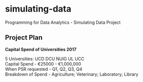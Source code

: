 # simulating-data
Programming for Data Analytics - Simulating Data Project

## Project Plan

**Capital Spend of Universities 2017**

5 Universities: UCD DCU NUIG UL UCC <br>
Capital Spend - €25000 - €1,000,000 <br>
When PSR requested - Q1, Q2, Q3, Q4 <br>
Breakdown of Spend - Agriculture; Veterinary; Laboratory; Library <br>
